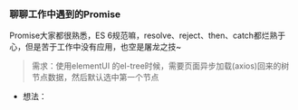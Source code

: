 ### 聊聊工作中遇到的Promise
Promise大家都很熟悉，ES 6规范嘛，resolve、reject、then、catch都烂熟于心，但是苦于工作中没有应用，也空是屠龙之技~
> 需求：使用elementUI 的el-tree时候，需要页面异步加载(axios)回来的树节点数据，然后默认选中第一个节点
* 想法： 